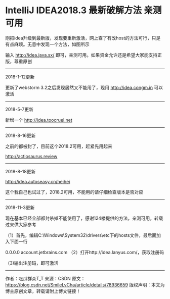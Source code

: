 # IntelliJ IDEA2018.3 最新破解方法 亲测可用

刚把idea升级到最新版，发现要重新激活，网上查了有改host的方法可行，只是有点麻烦。无意中发现一个方法，如图所示



 

输入    http://idea.java.sx/   即可，亲测可用。如果资金允许还是希望大家能支持正版，尊重原创

 



------------------------------------------------------------------------------------------------------

2018-1-12更新

更新了webstorm 3.2之后发现居然又不能用了，现用 http://idea.congm.in  可以激活

--------------------------------------------------------------------------------------------------------

2018-5-7更新

新增一个 http://idea.toocruel.net

--------------------------------------------------------------------------------------------------------

2018-8-16更新

之前的都被封了，目前这个2018.2可用，赶紧先用起来

http://actiosaurus.review

---------------------------------------------------------------------------------------------------------

2018-8-18更新

http://idea.autoseasy.cn/heihei

这个我自己也试过了，2018.2可用，不能用的请仔细检查版本是否对应

-------------------------------------------------------------------------------------------------------

2018-11-3更新

现在基本已经全部都封杀掉不能使用了，感谢124楼提供的方法，亲测可用，转载过来供大家参考

（1）首先，编辑C:\Windows\System32\drivers\etc下的hosts文件，最后面加入下面一行

0.0.0.0 account.jetbrains.com
（2）打开http://idea.lanyus.com/，获取注册码

（3)输出注册码，即可激活 

---------------------
作者：吃瓜群众T_T 
来源：CSDN 
原文：https://blog.csdn.net/SmileLvCha/article/details/78936659 
版权声明：本文为博主原创文章，转载请附上博文链接！